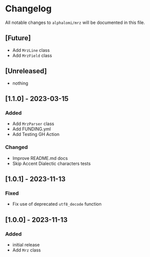 # Changelog

All notable changes to `alphalomi/mrz` will be documented in this file.

## [Future]

- Add `MrzLine` class
- Add `MrzField` class

## [Unreleased]

- nothing

## [1.1.0] - 2023-03-15

### Added

- Add `MrzParser` class 
- Add FUNDING.yml
- Add Testing GH Action

### Changed
- Improve README.md docs
- Skip Accent Dialectic characters tests

## [1.0.1] - 2023-11-13

### Fixed

- Fix use of deprecated `utf8_decode` function


## [1.0.0] - 2023-11-13

### Added

- initial release
- Add `Mrz` class

